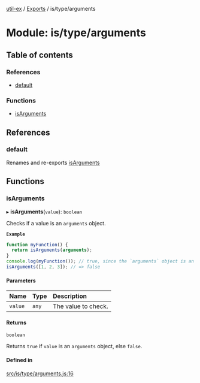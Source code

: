 [util-ex](../README.md) / [Exports](../modules.md) / is/type/arguments

# Module: is/type/arguments

## Table of contents

### References

- [default](is_type_arguments.md#default)

### Functions

- [isArguments](is_type_arguments.md#isarguments)

## References

### default

Renames and re-exports [isArguments](is_type_arguments.md#isarguments)

## Functions

### isArguments

▸ **isArguments**(`value`): `boolean`

Checks if a value is an `arguments` object.

**`Example`**

```js
function myFunction() {
  return isArguments(arguments);
}
console.log(myFunction()); // true, since the `arguments` object is an instance of `Arguments`
isArguments([1, 2, 3]); // => false
```

#### Parameters

| Name | Type | Description |
| :------ | :------ | :------ |
| `value` | `any` | The value to check. |

#### Returns

`boolean`

Returns `true` if `value` is an `arguments` object, else `false`.

#### Defined in

[src/is/type/arguments.js:16](https://github.com/snowyu/util-ex.js/blob/485ec28/src/is/type/arguments.js#L16)
